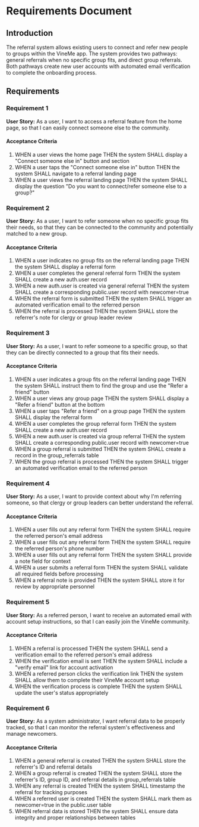 # Requirements Document

## Introduction

The referral system allows existing users to connect and refer new people to groups within the VineMe app. The system provides two pathways: general referrals when no specific group fits, and direct group referrals. Both pathways create new user accounts with automated email verification to complete the onboarding process.

## Requirements

### Requirement 1

**User Story:** As a user, I want to access a referral feature from the home page, so that I can easily connect someone else to the community.

#### Acceptance Criteria

1. WHEN a user views the home page THEN the system SHALL display a "Connect someone else in" button and section
2. WHEN a user taps the "Connect someone else in" button THEN the system SHALL navigate to a referral landing page
3. WHEN a user views the referral landing page THEN the system SHALL display the question "Do you want to connect/refer someone else to a group?"

### Requirement 2

**User Story:** As a user, I want to refer someone when no specific group fits their needs, so that they can be connected to the community and potentially matched to a new group.

#### Acceptance Criteria

1. WHEN a user indicates no group fits on the referral landing page THEN the system SHALL display a referral form
2. WHEN a user completes the general referral form THEN the system SHALL create a new auth.user record
3. WHEN a new auth.user is created via general referral THEN the system SHALL create a corresponding public.user record with newcomer=true
4. WHEN the referral form is submitted THEN the system SHALL trigger an automated verification email to the referred person
5. WHEN the referral is processed THEN the system SHALL store the referrer's note for clergy or group leader review

### Requirement 3

**User Story:** As a user, I want to refer someone to a specific group, so that they can be directly connected to a group that fits their needs.

#### Acceptance Criteria

1. WHEN a user indicates a group fits on the referral landing page THEN the system SHALL instruct them to find the group and use the "Refer a friend" button
2. WHEN a user views any group page THEN the system SHALL display a "Refer a friend" button at the bottom
3. WHEN a user taps "Refer a friend" on a group page THEN the system SHALL display the referral form
4. WHEN a user completes the group referral form THEN the system SHALL create a new auth.user record
5. WHEN a new auth.user is created via group referral THEN the system SHALL create a corresponding public.user record with newcomer=true
6. WHEN a group referral is submitted THEN the system SHALL create a record in the group_referrals table
7. WHEN the group referral is processed THEN the system SHALL trigger an automated verification email to the referred person

### Requirement 4

**User Story:** As a user, I want to provide context about why I'm referring someone, so that clergy or group leaders can better understand the referral.

#### Acceptance Criteria

1. WHEN a user fills out any referral form THEN the system SHALL require the referred person's email address
2. WHEN a user fills out any referral form THEN the system SHALL require the referred person's phone number
3. WHEN a user fills out any referral form THEN the system SHALL provide a note field for context
4. WHEN a user submits a referral form THEN the system SHALL validate all required fields before processing
5. WHEN a referral note is provided THEN the system SHALL store it for review by appropriate personnel

### Requirement 5

**User Story:** As a referred person, I want to receive an automated email with account setup instructions, so that I can easily join the VineMe community.

#### Acceptance Criteria

1. WHEN a referral is processed THEN the system SHALL send a verification email to the referred person's email address
2. WHEN the verification email is sent THEN the system SHALL include a "verify email" link for account activation
3. WHEN a referred person clicks the verification link THEN the system SHALL allow them to complete their VineMe account setup
4. WHEN the verification process is complete THEN the system SHALL update the user's status appropriately

### Requirement 6

**User Story:** As a system administrator, I want referral data to be properly tracked, so that I can monitor the referral system's effectiveness and manage newcomers.

#### Acceptance Criteria

1. WHEN a general referral is created THEN the system SHALL store the referrer's ID and referral details
2. WHEN a group referral is created THEN the system SHALL store the referrer's ID, group ID, and referral details in group_referrals table
3. WHEN any referral is created THEN the system SHALL timestamp the referral for tracking purposes
4. WHEN a referred user is created THEN the system SHALL mark them as newcomer=true in the public.user table
5. WHEN referral data is stored THEN the system SHALL ensure data integrity and proper relationships between tables
